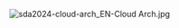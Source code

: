 ![sda2024-cloud-arch_EN-Cloud Arch.jpg](/.attachments/sda2024-cloud-arch_EN-Cloud%20Arch-03589263-b50e-4ddf-b711-771a079d5708.jpg)